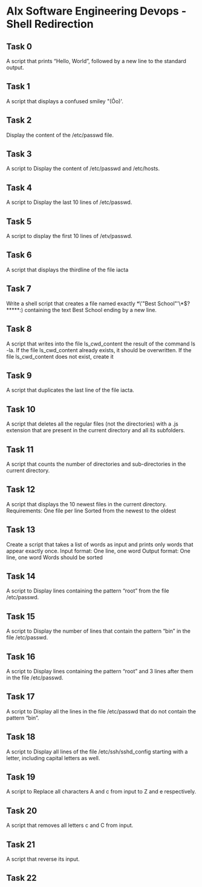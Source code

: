 # Alx Software Engineering Devops - Shell Redirection

## Task 0
A script that prints “Hello, World”, followed by a new line to the standard output.

## Task 1
A script that displays a confused smiley "(Ôo)'.

## Task 2
Display the content of the /etc/passwd file.

## Task 3
A script to Display the content of /etc/passwd and /etc/hosts.

## Task 4
A script to Display the last 10 lines of /etc/passwd.

## Task 5
A script to display the first 10 lines of /etv/passwd.

## Task 6
A script that displays the thirdline of the file iacta

## Task 7
Write a shell script that creates a file named exactly \*\\'"Best School"\'\\*$\?\*\*\*\*\*:) containing the text Best School ending by a new line.

## Task 8
A script that writes into the file ls_cwd_content the result of the command ls -la. If the file ls_cwd_content already exists, it should be overwritten. If the file ls_cwd_content does not exist, create it

## Task 9
A script that duplicates the last line of the file iacta.

## Task 10
A script that deletes all the regular files (not the directories) with a .js extension that are present in the current directory and all its subfolders.

## Task 11
A script  that counts the number of directories and sub-directories in the current directory.

## Task 12
A script that displays the 10 newest files in the current directory.
	Requirements:
		One file per line
		Sorted from the newest to the oldest

## Task 13
Create a script that takes a list of words as input and prints only words that appear exactly once.
	Input format: One line, one word
	Output format: One line, one word
	Words should be sorted

## Task 14
A script to Display lines containing the pattern “root” from the file /etc/passwd.

## Task 15
A script to Display the number of lines that contain the pattern “bin” in the file /etc/passwd.

## Task 16
A script to Display lines containing the pattern “root” and 3 lines after them in the file /etc/passwd.

## Task 17
A script to Display all the lines in the file /etc/passwd that do not contain the pattern “bin”.

## Task 18
A script to Display all lines of the file /etc/ssh/sshd_config starting with a letter, including capital letters as well.

## Task 19
A script to Replace all characters A and c from input to Z and e respectively.

## Task 20
A script that removes all letters c and C from input.

## Task 21
A script that reverse its input.

## Task 22

